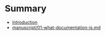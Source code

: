 # Summary

* [Introduction](README.md)
* [manuscript/01-what-documentation-is.md](/manuscript/01-what-documentation-is.md)



